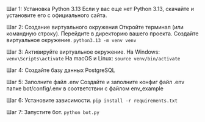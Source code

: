 Шаг 1: Установка Python 3.13
Если у вас еще нет Python 3.13, скачайте и установите его с официального сайта.

Шаг 2: Создание виртуального окружения
Откройте терминал (или командную строку).
Перейдите в директорию вашего проекта.
Создайте виртуальное окружение.
```python3.13 -m venv venv```

Шаг 3: Активируйте виртуальное окружение.
На Windows:
```venv\Scripts\activate```
На macOS и Linux:
```source venv/bin/activate```

Шаг 4: Создайте базу данных PostgreSQL

Шаг 5: Заполните файл .env
Создайте и заполните конфиг файл .env папке bot/config/.env в соответствии с файлом env_example

Шаг 6: Установите зависимости.
```pip install -r requirements.txt```

Шаг 7: Запустите бот.
```python bot.py```